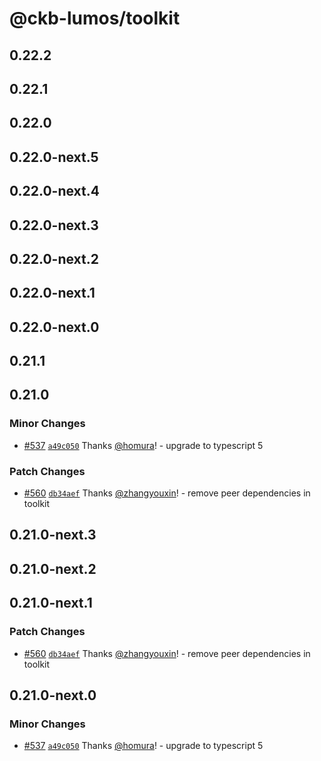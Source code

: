 # @ckb-lumos/toolkit

## 0.22.2

## 0.22.1

## 0.22.0

## 0.22.0-next.5

## 0.22.0-next.4

## 0.22.0-next.3

## 0.22.0-next.2

## 0.22.0-next.1

## 0.22.0-next.0

## 0.21.1

## 0.21.0

### Minor Changes

- [#537](https://github.com/ckb-js/lumos/pull/537) [`a49c050`](https://github.com/ckb-js/lumos/commit/a49c050806de8b4c8d5e490fd36022c31382c98c) Thanks [@homura](https://github.com/homura)! - upgrade to typescript 5

### Patch Changes

- [#560](https://github.com/ckb-js/lumos/pull/560) [`db34aef`](https://github.com/ckb-js/lumos/commit/db34aefd75604a996f1575de2804b57482bccec0) Thanks [@zhangyouxin](https://github.com/zhangyouxin)! - remove peer dependencies in toolkit

## 0.21.0-next.3

## 0.21.0-next.2

## 0.21.0-next.1

### Patch Changes

- [#560](https://github.com/ckb-js/lumos/pull/560) [`db34aef`](https://github.com/ckb-js/lumos/commit/db34aefd75604a996f1575de2804b57482bccec0) Thanks [@zhangyouxin](https://github.com/zhangyouxin)! - remove peer dependencies in toolkit

## 0.21.0-next.0

### Minor Changes

- [#537](https://github.com/ckb-js/lumos/pull/537) [`a49c050`](https://github.com/ckb-js/lumos/commit/a49c050806de8b4c8d5e490fd36022c31382c98c) Thanks [@homura](https://github.com/homura)! - upgrade to typescript 5
